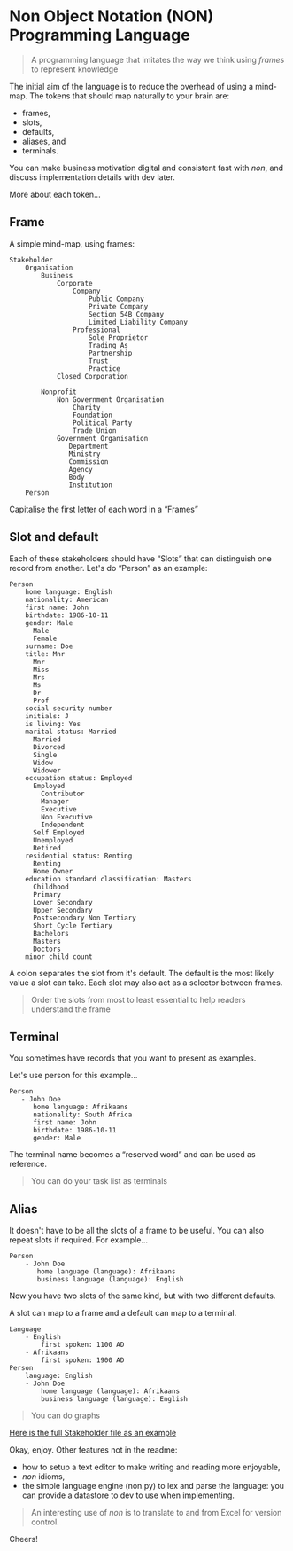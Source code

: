 # Non Object Notation (NON) Programming Language

> A programming language that imitates the way we think using _frames_ to represent knowledge

The initial aim of the language is to reduce the overhead of using a mind-map. The tokens that should map naturally to your brain are:
* frames,
* slots,
* defaults,
* aliases, and
* terminals.

You can make business motivation digital and consistent fast with _non_, and discuss implementation details with dev later.

More about each token...

Frame
-----
A simple mind-map, using frames:

```
Stakeholder
    Organisation
        Business
            Corporate
                Company
                    Public Company
                    Private Company
                    Section 54B Company
                    Limited Liability Company
                Professional
                    Sole Proprietor
                    Trading As
                    Partnership
                    Trust
                    Practice
            Closed Corporation
            
        Nonprofit
            Non Government Organisation
                Charity
                Foundation
                Political Party
                Trade Union
            Government Organisation
               Department
               Ministry
               Commission
               Agency
               Body
               Institution
    Person
````
Capitalise the first letter of each word in a “Frames”

Slot and default
----------------
Each of these stakeholders should have “Slots” that can distinguish one record from another.
Let's do “Person” as an example:
```
Person
    home language: English
    nationality: American
    first name: John
    birthdate: 1986-10-11
    gender: Male
      Male
      Female
    surname: Doe
    title: Mnr
      Mnr
      Miss
      Mrs
      Ms
      Dr
      Prof
    social security number
    initials: J
    is living: Yes
    marital status: Married
      Married
      Divorced
      Single
      Widow
      Widower
    occupation status: Employed
      Employed
        Contributor
        Manager
        Executive
        Non Executive
        Independent
      Self Employed
      Unemployed
      Retired
    residential status: Renting
      Renting
      Home Owner
    education standard classification: Masters
      Childhood
      Primary
      Lower Secondary
      Upper Secondary
      Postsecondary Non Tertiary
      Short Cycle Tertiary
      Bachelors
      Masters
      Doctors
    minor child count
```
A colon separates the slot from it's default. The default is the most likely value a slot can take. Each slot may also act as a selector between frames.
> Order the slots from most to least essential to help readers understand the frame

Terminal
--------

You sometimes have records that you want to present as examples.

Let's use person for this example...
```
Person
   - John Doe
      home language: Afrikaans
      nationality: South Africa
      first name: John
      birthdate: 1986-10-11
      gender: Male
 ```
 The terminal name becomes a “reserved word” and can be used as reference.
> You can do your task list as terminals

 Alias
 -----
 It doesn't have to be all the slots of a frame to be useful. You can also repeat slots if required. For example...
 ```
 Person
     - John Doe
        home language (language): Afrikaans
        business language (language): English
```
Now you have two slots of the same kind, but with two different defaults.

A slot can map to a frame and a default can map to a terminal.

```
Language
    - English
        first spoken: 1100 AD
    - Afrikaans
        first spoken: 1900 AD
Person
    language: English
    - John Doe
        home language (language): Afrikaans
        business language (language): English
```
> You can do graphs

[Here is the full Stakeholder file as an example](https://github.com/Jakus23/non/blob/main/Stakeholder.non)

Okay, enjoy. Other features not in the readme:

* how to setup a text editor to make writing and reading more enjoyable,
* _non_ idioms,
* the simple language engine (non.py) to lex and parse the language: you can provide a datastore to dev to use when implementing.

> An interesting use of *non* is to translate to and from Excel for version control.

Cheers!
